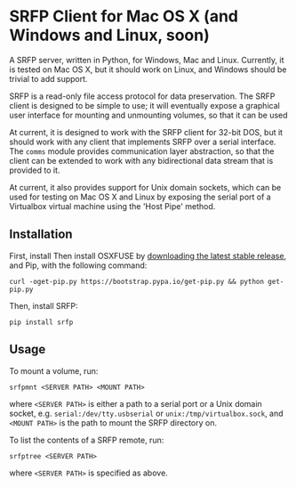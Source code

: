 # SRFP Client for Mac OS X (and Windows and Linux, soon)

A SRFP server, written in Python, for Windows, Mac and Linux. Currently, it is tested on Mac OS X, but it should work on Linux, and Windows should be trivial to add support.

SRFP is a read-only file access protocol for data preservation. The SRFP client is designed to be simple to use; it will eventually expose a graphical user interface for mounting and unmounting volumes, so that it can be used 

At current, it is designed to work with the SRFP client for 32-bit DOS, but it should work with any client that implements SRFP over a serial interface. The `comms` module provides communication layer abstraction, so that the client can be extended to work with any bidirectional data stream that is provided to it.

At current, it also provides support for Unix domain sockets, which can be used for testing on Mac OS X and Linux by exposing the serial port of a Virtualbox virtual machine using the 'Host Pipe' method.

## Installation 

First, install Then install OSXFUSE by [downloading the latest stable release](http://osxfuse.github.io/), and Pip, with the following command:

    curl -oget-pip.py https://bootstrap.pypa.io/get-pip.py && python get-pip.py

Then, install SRFP:

    pip install srfp

## Usage

To mount a volume, run:

    srfpmnt <SERVER PATH> <MOUNT PATH>

where `<SERVER PATH>` is either a path to a serial port or a Unix domain socket, e.g. `serial:/dev/tty.usbserial` or `unix:/tmp/virtualbox.sock`, and `<MOUNT PATH>` is the path to mount the SRFP directory on.

To list the contents of a SRFP remote, run:

    srfptree <SERVER PATH>
    
where `<SERVER PATH>` is specified as above.